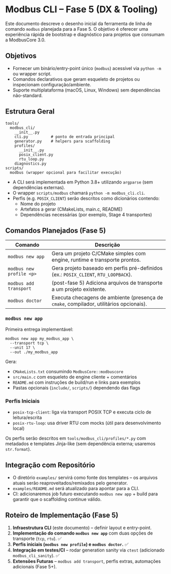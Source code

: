 # Modbus CLI – Fase 5 (DX & Tooling)

Este documento descreve o desenho inicial da ferramenta de linha de comando `modbus`
planejada para a Fase 5. O objetivo é oferecer uma experiência rápida de bootstrap
e diagnóstico para projetos que consumam a ModbusCore 3.0.

## Objetivos

- Fornecer um binário/entry-point único (`modbus`) acessível via `python -m` ou
  wrapper script.
- Comandos declarativos que geram esqueleto de projetos ou inspecionam
  configuração/ambiente.
- Suporte multiplataforma (macOS, Linux, Windows) sem dependências não-standard.

## Estrutura Geral

```
tools/
  modbus_cli/
    __init__.py
    cli.py          # ponto de entrada principal
    generator.py    # helpers para scaffolding
    profiles/
      __init__.py
      posix_client.py
      rtu_loop.py
    diagnostics.py
scripts/
  modbus (wrapper opcional para facilitar execução)
```

- A CLI será implementada em Python 3.8+ utilizando `argparse` (sem dependências
  externas).
- O wrapper `scripts/modbus` chamará `python -m modbus_cli.cli`.
- Perfis (e.g. `POSIX_CLIENT`) serão descritos como dicionários contendo:
  - Nome do projeto
  - Artefatos a gerar (CMakeLists, main.c, README)
  - Dependências necessárias (por exemplo, Stage 4 transportes)

## Comandos Planejados (Fase 5)

| Comando                  | Descrição                                                                                         |
|--------------------------|---------------------------------------------------------------------------------------------------|
| `modbus new app`         | Gera um projeto C/CMake simples com engine, runtime e transporte prontos.                         |
| `modbus new profile <p>` | Gera projeto baseado em perfis pré-definidos (ex.: `POSIX_CLIENT`, `RTU_LOOPBACK`).                |
| `modbus add transport`   | (post-fase 5) Adiciona arquivos de transporte a um projeto existente.                              |
| `modbus doctor`          | Executa checagens de ambiente (presença de `cmake`, compilador, utilitários opcionais).            |

### `modbus new app`

Primeira entrega implementável:

```
modbus new app my_modbus_app \
  --transport tcp \
  --unit 17 \
  --out ./my_modbus_app
```

Gera:

- `CMakeLists.txt` consumindo `ModbusCore::modbuscore`
- `src/main.c` com esqueleto de engine cliente + comentários
- `README.md` com instruções de build/run e links para exemplos
- Pastas opcionais (`include/`, `scripts/`) dependendo das flags

### Perfis Iniciais

- `posix-tcp-client`: liga via transport POSIX TCP e executa ciclo de leitura/escrita
- `posix-rtu-loop`: usa driver RTU com mocks (útil para desenvolvimento local)

Os perfis serão descritos em `tools/modbus_cli/profiles/*.py` com metadados
e templates Jinja-like (sem dependência externa; usaremos `str.format`).

## Integração com Repositório

- O diretório `examples/` servirá como fonte dos templates – os arquivos atuais
  serão reaproveitados/remixados pelo generator.
- `examples/README.md` será atualizado para apontar para a CLI.
- CI: adicionaremos job futuro executando `modbus new app` + build para garantir
  que o scaffolding continue válido.

## Roteiro de Implementação (Fase 5)

1. **Infraestrutura CLI** (este documento) – definir layout e entry-point.
2. **Implementação do comando `modbus new app`** com duas opções de transporte (`tcp`, `rtu`). ✅
3. **Perfis iniciais (`modbus new profile`) e `modbus doctor`.** ✅
4. **Integração em testes/CI** – rodar generation sanity via `ctest` (adicionado `modbus_cli_sanity`). ✅
5. **Extensões Futuras** – `modbus add transport`, perfis extras, automações adicionais (Fase 5+).

